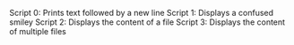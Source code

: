 Script 0: Prints text followed by a new line
Script 1: Displays a confused smiley
Script 2: Displays the content of a file
Script 3: Displays the content of multiple files
